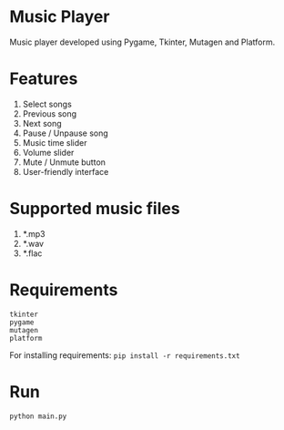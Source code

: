 # Music Player
Music player developed using Pygame, Tkinter, Mutagen and Platform.

# Features 

1. Select songs
2. Previous song
3. Next song
4. Pause / Unpause song
5. Music time slider
6. Volume slider
7. Mute / Unmute button
8. User-friendly interface

# Supported music files

1. *.mp3
2. *.wav
3. *.flac

# Requirements
```
tkinter
pygame
mutagen
platform
```

For installing requirements: ```pip install -r requirements.txt```

# Run
```
python main.py
```

